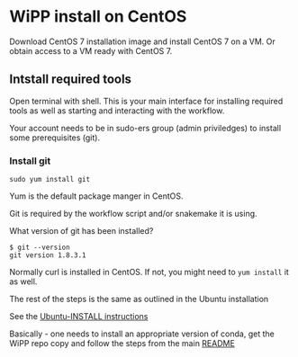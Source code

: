 # WiPP install on CentOS

Download CentOS 7 installation image and install CentOS 7 on a VM.
Or obtain access to a VM ready with CentOS 7.


## Intstall required tools

Open terminal with shell. This is your main interface for installing required tools as well as starting and interacting with the workflow.

Your account needs to be in sudo-ers group (admin priviledges) to install some prerequisites (git).

### Install git

```
sudo yum install git
```
Yum is the default package manger in CentOS.

Git is required by the workflow script and/or snakemake it is using.

What version of git has been installed?
```
$ git --version
git version 1.8.3.1
```

Normally curl is installed in CentOS. If not, you might need to ``yum install`` it as well.

The rest of the steps is the same as outlined in the Ubuntu installation 

See the [Ubuntu-INSTALL instructions](./Ubuntu-INSTALL.md)

Basically - one needs to install an appropriate version of conda, get the WiPP repo copy and follow the steps from the main 
[README](../README.md)
